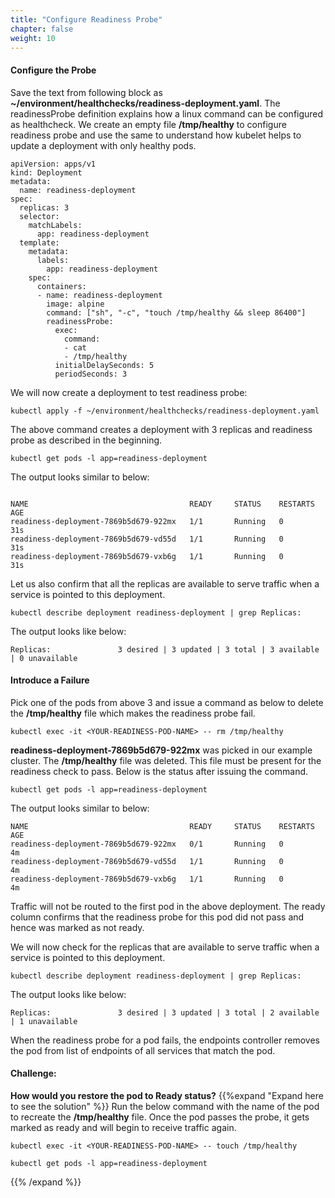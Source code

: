 ```yaml
---
title: "Configure Readiness Probe"
chapter: false
weight: 10
---
```


#### Configure the Probe

Save the text from following block as **~/environment/healthchecks/readiness-deployment.yaml**. The readinessProbe definition explains how a linux command can be configured as healthcheck. We create an empty file **/tmp/healthy** to configure readiness probe and use the same to understand how kubelet helps to update a deployment with only healthy pods. 

```
apiVersion: apps/v1
kind: Deployment
metadata:
  name: readiness-deployment
spec:
  replicas: 3
  selector:
    matchLabels:
      app: readiness-deployment
  template:
    metadata:
      labels:
        app: readiness-deployment
    spec:
      containers:
      - name: readiness-deployment
        image: alpine
        command: ["sh", "-c", "touch /tmp/healthy && sleep 86400"]
        readinessProbe:
          exec:
            command:
            - cat
            - /tmp/healthy
          initialDelaySeconds: 5
          periodSeconds: 3

```

We will now create a deployment to test readiness probe:

```
kubectl apply -f ~/environment/healthchecks/readiness-deployment.yaml
```

The above command creates a deployment with 3 replicas and readiness probe as described in the beginning.

```
kubectl get pods -l app=readiness-deployment
```

The output looks similar to below:

```

NAME                                    READY     STATUS    RESTARTS   AGE
readiness-deployment-7869b5d679-922mx   1/1       Running   0          31s
readiness-deployment-7869b5d679-vd55d   1/1       Running   0          31s
readiness-deployment-7869b5d679-vxb6g   1/1       Running   0          31s
```

Let us also confirm that all the replicas are available to serve traffic when a service is pointed to this deployment.

```
kubectl describe deployment readiness-deployment | grep Replicas:
```

The output looks like below:

```
Replicas:               3 desired | 3 updated | 3 total | 3 available | 0 unavailable
```

#### Introduce a Failure
Pick one of the pods from above 3 and issue a command as below to delete the **/tmp/healthy** file which makes the readiness probe fail.

```
kubectl exec -it <YOUR-READINESS-POD-NAME> -- rm /tmp/healthy
```

**readiness-deployment-7869b5d679-922mx** was picked in our example cluster. The **/tmp/healthy** file was deleted. This file must be present for the readiness check to pass. Below is the status after issuing the command.

```
kubectl get pods -l app=readiness-deployment
```

The output looks similar to below:
```
NAME                                    READY     STATUS    RESTARTS   AGE
readiness-deployment-7869b5d679-922mx   0/1       Running   0          4m
readiness-deployment-7869b5d679-vd55d   1/1       Running   0          4m
readiness-deployment-7869b5d679-vxb6g   1/1       Running   0          4m
```
Traffic will not be routed to the first pod in the above deployment. The ready column confirms that the readiness probe for this pod did not pass and hence was marked as not ready. 

We will now check for the replicas that are available to serve traffic when a service is pointed to this deployment.

```
kubectl describe deployment readiness-deployment | grep Replicas:
```

The output looks like below:

```
Replicas:               3 desired | 3 updated | 3 total | 2 available | 1 unavailable
```

When the readiness probe for a pod fails, the endpoints controller removes the pod from list of endpoints of all services that match the pod.

#### Challenge: 
**How would you restore the pod to Ready status?**
{{%expand "Expand here to see the solution" %}}
Run the below command with the name of the pod to recreate the **/tmp/healthy** file. Once the pod passes the probe, it gets marked as ready and will begin to receive traffic again.

```
kubectl exec -it <YOUR-READINESS-POD-NAME> -- touch /tmp/healthy
```
```
kubectl get pods -l app=readiness-deployment
```
{{% /expand %}}
